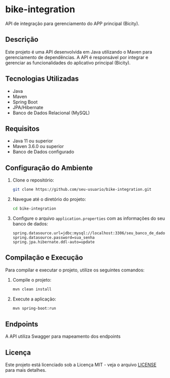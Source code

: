 
# bike-integration

API de integração para gerenciamento do APP principal (Bicity).

## Descrição

Este projeto é uma API desenvolvida em Java utilizando o Maven para gerenciamento de dependências. 
A API é responsável por integrar e gerenciar as funcionalidades do aplicativo principal (Bicity).

## Tecnologias Utilizadas

- Java
- Maven
- Spring Boot
- JPA/Hibernate
- Banco de Dados Relacional (MySQL)

## Requisitos

- Java 11 ou superior
- Maven 3.6.0 ou superior
- Banco de Dados configurado

## Configuração do Ambiente

1. Clone o repositório:
   ```sh
   git clone https://github.com/seu-usuario/bike-integration.git
   ```
2. Navegue até o diretório do projeto:
   ```sh
   cd bike-integration
   ```
3. Configure o arquivo `application.properties` com as informações do seu banco de dados:
   ```properties
   spring.datasource.url=jdbc:mysql://localhost:3306/seu_banco_de_dados
   spring.datasource.password=sua_senha
   spring.jpa.hibernate.ddl-auto=update
   ```

## Compilação e Execução

Para compilar e executar o projeto, utilize os seguintes comandos:

1. Compile o projeto:
   ```sh
   mvn clean install
   ```
2. Execute a aplicação:
   ```sh
   mvn spring-boot:run
   ```

## Endpoints

A API utiliza Swagger para mapeamento dos endpoints


## Licença

Este projeto está licenciado sob a Licença MIT - veja o arquivo [LICENSE](LICENSE) para mais detalhes.
